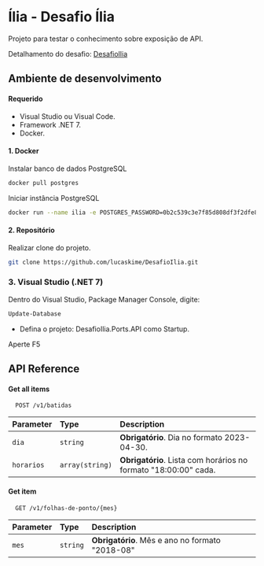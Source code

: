 
# Ília - Desafio Ília

Projeto para testar o conhecimento sobre exposição de API.

Detalhamento do desafio:
[DesafioIlia](https://github.com/IAmHopp/desafio-ilia)



## Ambiente de desenvolvimento

#### Requerido
 - Visual Studio ou Visual Code.
 - Framework .NET 7.
 - Docker.

#### 1. Docker
Instalar banco de dados PostgreSQL
```bash
docker pull postgres
```

Iniciar instância PostgreSQL
```bash
docker run --name ilia -e POSTGRES_PASSWORD=0b2c539c3e7f85d808df3f2dfe8906b9 -p 5432:5432 -d postgres
```

#### 2. Repositório

Realizar clone do projeto.
```bash
git clone https://github.com/lucaskime/DesafioIlia.git
```

### 3. Visual Studio (.NET 7)

Dentro do Visual Studio, Package Manager Console, digite:
```bash
Update-Database
```
 - Defina o projeto: DesafioIlia.Ports.API como Startup.
 
Aperte F5
    
## API Reference

#### Get all items

```http
  POST /v1/batidas
```

| Parameter | Type     | Description                |
| :-------- | :------- | :------------------------- |
| `dia` | `string` | **Obrigatório**. Dia no formato 2023-04-30. |
| `horarios` | `array(string)` | **Obrigatório**. Lista com horários no formato "18:00:00" cada. |

#### Get item

```http
  GET /v1/folhas-de-ponto/{mes}
```

| Parameter | Type     | Description                       |
| :-------- | :------- | :-------------------------------- |
| `mes`      | `string` | **Obrigatório**. Mês e ano no formato "2018-08" |

